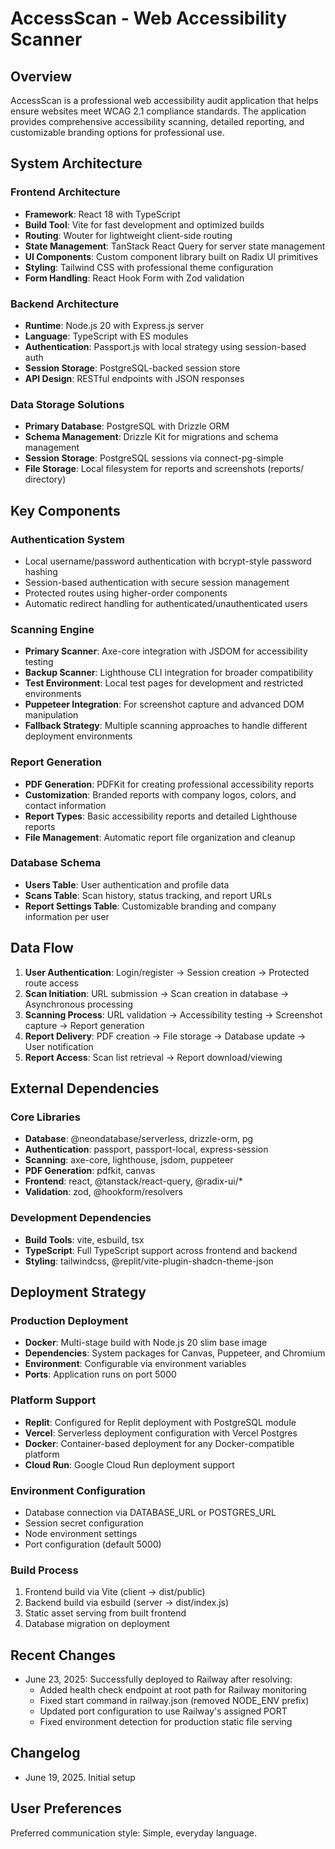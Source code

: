 # AccessScan - Web Accessibility Scanner

## Overview

AccessScan is a professional web accessibility audit application that helps ensure websites meet WCAG 2.1 compliance standards. The application provides comprehensive accessibility scanning, detailed reporting, and customizable branding options for professional use.

## System Architecture

### Frontend Architecture
- **Framework**: React 18 with TypeScript
- **Build Tool**: Vite for fast development and optimized builds
- **Routing**: Wouter for lightweight client-side routing
- **State Management**: TanStack React Query for server state management
- **UI Components**: Custom component library built on Radix UI primitives
- **Styling**: Tailwind CSS with professional theme configuration
- **Form Handling**: React Hook Form with Zod validation

### Backend Architecture
- **Runtime**: Node.js 20 with Express.js server
- **Language**: TypeScript with ES modules
- **Authentication**: Passport.js with local strategy using session-based auth
- **Session Storage**: PostgreSQL-backed session store
- **API Design**: RESTful endpoints with JSON responses

### Data Storage Solutions
- **Primary Database**: PostgreSQL with Drizzle ORM
- **Schema Management**: Drizzle Kit for migrations and schema management
- **Session Storage**: PostgreSQL sessions via connect-pg-simple
- **File Storage**: Local filesystem for reports and screenshots (reports/ directory)

## Key Components

### Authentication System
- Local username/password authentication with bcrypt-style password hashing
- Session-based authentication with secure session management
- Protected routes using higher-order components
- Automatic redirect handling for authenticated/unauthenticated users

### Scanning Engine
- **Primary Scanner**: Axe-core integration with JSDOM for accessibility testing
- **Backup Scanner**: Lighthouse CLI integration for broader compatibility
- **Test Environment**: Local test pages for development and restricted environments
- **Puppeteer Integration**: For screenshot capture and advanced DOM manipulation
- **Fallback Strategy**: Multiple scanning approaches to handle different deployment environments

### Report Generation
- **PDF Generation**: PDFKit for creating professional accessibility reports
- **Customization**: Branded reports with company logos, colors, and contact information
- **Report Types**: Basic accessibility reports and detailed Lighthouse reports
- **File Management**: Automatic report file organization and cleanup

### Database Schema
- **Users Table**: User authentication and profile data
- **Scans Table**: Scan history, status tracking, and report URLs
- **Report Settings Table**: Customizable branding and company information per user

## Data Flow

1. **User Authentication**: Login/register → Session creation → Protected route access
2. **Scan Initiation**: URL submission → Scan creation in database → Asynchronous processing
3. **Scanning Process**: URL validation → Accessibility testing → Screenshot capture → Report generation
4. **Report Delivery**: PDF creation → File storage → Database update → User notification
5. **Report Access**: Scan list retrieval → Report download/viewing

## External Dependencies

### Core Libraries
- **Database**: @neondatabase/serverless, drizzle-orm, pg
- **Authentication**: passport, passport-local, express-session
- **Scanning**: axe-core, lighthouse, jsdom, puppeteer
- **PDF Generation**: pdfkit, canvas
- **Frontend**: react, @tanstack/react-query, @radix-ui/*
- **Validation**: zod, @hookform/resolvers

### Development Dependencies
- **Build Tools**: vite, esbuild, tsx
- **TypeScript**: Full TypeScript support across frontend and backend
- **Styling**: tailwindcss, @replit/vite-plugin-shadcn-theme-json

## Deployment Strategy

### Production Deployment
- **Docker**: Multi-stage build with Node.js 20 slim base image
- **Dependencies**: System packages for Canvas, Puppeteer, and Chromium
- **Environment**: Configurable via environment variables
- **Ports**: Application runs on port 5000

### Platform Support
- **Replit**: Configured for Replit deployment with PostgreSQL module
- **Vercel**: Serverless deployment configuration with Vercel Postgres
- **Docker**: Container-based deployment for any Docker-compatible platform
- **Cloud Run**: Google Cloud Run deployment support

### Environment Configuration
- Database connection via DATABASE_URL or POSTGRES_URL
- Session secret configuration
- Node environment settings
- Port configuration (default 5000)

### Build Process
1. Frontend build via Vite (client → dist/public)
2. Backend build via esbuild (server → dist/index.js)
3. Static asset serving from built frontend
4. Database migration on deployment

## Recent Changes
- June 23, 2025: Successfully deployed to Railway after resolving:
  - Added health check endpoint at root path for Railway monitoring
  - Fixed start command in railway.json (removed NODE_ENV prefix)
  - Updated port configuration to use Railway's assigned PORT
  - Fixed environment detection for production static file serving

## Changelog
- June 19, 2025. Initial setup

## User Preferences

Preferred communication style: Simple, everyday language.